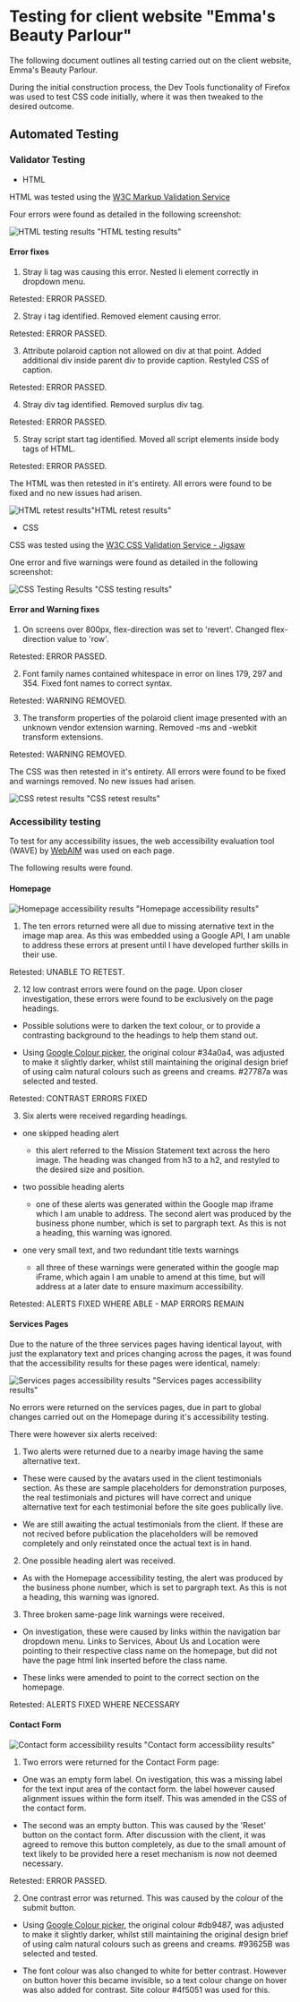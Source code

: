 # Testing for client website "Emma's Beauty Parlour"

The following document outlines all testing carried out on the client website, Emma's Beauty Parlour. 

During the initial construction process, the Dev Tools functionality of Firefox was used to test CSS code initially, where it was then tweaked to the desired outcome.  

## Automated Testing

### Validator Testing

* HTML

HTML was tested using the [W3C Markup Validation Service](https://validator.w3.org/)

Four errors were found as detailed in the following screenshot:

![HTML testing results](./testing-images/html-testing.png) "HTML testing results" 

#### Error fixes

1. Stray li tag was causing this error. Nested li element correctly in dropdown menu. 

Retested: ERROR PASSED.

2. Stray i tag identified. Removed element causing error. 

Retested: ERROR PASSED.

3. Attribute polaroid caption not allowed on div at that point. Added additional div inside parent div to provide caption. Restyled CSS of caption. 

Retested: ERROR PASSED.

4. Stray div tag identified. Removed surplus div tag. 

Retested: ERROR PASSED.

5. Stray script start tag identified. Moved all script elements inside body tags of HTML. 

Retested: ERROR PASSED.

The HTML was then retested in it's entirety. All errors were found to be fixed and no new issues had arisen.

![HTML retest results](./testing-images/html-retest.png)"HTML retest results"


* CSS

CSS was tested using the [W3C CSS Validation Service - Jigsaw](https://jigsaw.w3.org/css-validator/)

One error and five warnings were found as detailed in the following screenshot:

![CSS Testing Results](./testing-images/css-testing.png) "CSS testing results"

#### Error and Warning fixes

1. On screens over 800px, flex-direction was set to 'revert'. Changed flex-direction value to 'row'. 

Retested: ERROR PASSED.

2. Font family names contained whitespace in error on lines 179, 297 and 354. Fixed font names to correct syntax. 

Retested: WARNING REMOVED.

3. The transform properties of the polaroid client image presented with an unknown vendor extension warning. Removed -ms and -webkit transform extensions. 

Retested: WARNING REMOVED.

The CSS was then retested in it's entirety. All errors were found to be fixed and warnings removed. No new issues had arisen.

![CSS retest results](./testing-images/css-retest.png) "CSS retest results"

### Accessibility testing

To test for any accessibility issues, the web accessibility evaluation tool (WAVE) by [WebAIM](https://wave.webaim.org) was used on each page. 

The following results were found.

#### Homepage

![Homepage accessibility results](./testing-images/homepage-accessibility.png) "Homepage accessibility results"

1. The ten errors returned were all due to missing aternative text in the image map area. As this was embedded using a Google API, I am unable to address these errors at present until I have developed further skills in their use. 

Retested: UNABLE TO RETEST.

2. 12 low contrast errors were found on the page. Upon closer investigation, these errors were found to be exclusively on the page headings. 

* Possible solutions were to darken the text colour, or to provide a contrasting background to the headings to help them stand out. 

* Using [Google Colour picker](https://htmlcolors.com/google-color-picker), the original colour #34a0a4, was adjusted to make it slightly darker, whilst still maintaining the original design brief of using calm natural colours such as greens and creams. #27787a was selected and tested. 

Retested: CONTRAST ERRORS FIXED

3. Six alerts were received regarding headings. 

* one skipped heading alert
    * this alert referred to the Mission Statement text across the hero image. The heading was changed from h3 to a h2, and restyled to the desired size and position.

* two possible heading alerts
    * one of these alerts was generated within the Google map iframe which I am unable to address. The second alert was produced by the business phone number, which is set to pargraph text. As this is not a heading, this warning was ignored.

 * one very small text, and two redundant title texts warnings
    * all three of these warnings were generated within the google map iFrame, which again I am unable to amend at this time, but will address at a later date to ensure maximum accessibility.

Retested: ALERTS FIXED WHERE ABLE - MAP ERRORS REMAIN

#### Services Pages

Due to the nature of the three services pages having identical layout, with just the explanatory text and prices changing across the pages, it was found that the accessibility results for these pages were identical, namely:

![Services pages accessibility results](./testing-images/services-accessibility.png) "Services pages accessibility results"

No errors were returned on the services pages, due in part to global changes carried out on the Homepage during it's accessibility testing. 

There were however six alerts received:

1. Two alerts were returned due to a nearby image having the same alternative text. 

* These were caused by the avatars used in the client testimonials section. As these are sample placeholders for demonstration purposes, the real testimonials and pictures will have correct and unique alternative text for each testimonial before the site goes publically live. 

* We are still awaiting the actual testimonials from the client. If these are not recived before publication the placeholders will be removed completely and only reinstated once the actual text is in hand. 

2. One possible heading alert was received.

* As with the Homepage accessibility testing, the alert was produced by the business phone number, which is set to pargraph text. As this is not a heading, this warning was ignored.

3. Three broken same-page link warnings were received.

* On investigation, these were caused by links within the navigation bar dropdown menu. Links to Services, About Us and Location were pointing to their respective class name on the homepage, but did not have the page html link inserted before the class name. 

* These links were amended to point to the correct section on the homepage.

Retested: ALERTS FIXED WHERE NECESSARY

#### Contact Form

![Contact form accessibility results](./testing-images/contact-form-accessibility.png) "Contact form accessibility results"

1. Two errors were returned for the Contact Form page:

* One was an empty form label. On ivestigation, this was a missing label for the text input area of the contact form. the label however caused alignment issues within the form itself. This was amended in the CSS of the contact form.

* The second was an empty button. This was caused by the 'Reset' button on the contact form. After discussion with the client, it was agreed to remove this button completely, as due to the small amount of text likely to be provided here a reset mechanism is now not deemed necessary.

Retested: ERROR PASSED.

2. One contrast error was returned. This was caused by the colour of the submit button. 

* Using [Google Colour picker](https://htmlcolors.com/google-color-picker), the original colour #db9487, was adjusted to make it slightly darker, whilst still maintaining the original design brief of using calm natural colours such as greens and creams. #93625B was selected and tested. 

* The font colour was also changed to white for better contrast. However on button hover this became invisible, so a text colour change on hover was also added for contrast. Site colour #4f5051 was used for this.